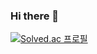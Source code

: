 ### Hi there 👋
[![Solved.ac 프로필](http://mazassumnida.wtf/api/v2/generate_badge?boj=kulbit92)](https://solved.ac/kulbit92)
<!--
**Kangjunesu/Kangjunesu** is a ✨ _special_ ✨ repository because its `README.md` (this file) appears on your GitHub profile.

Here are some ideas to get you started:


- 🔭 I’m currently working on ...
- 🌱 I’m currently learning ...
- 👯 I’m looking to collaborate on ...
- 🤔 I’m looking for help with ...
- 💬 Ask me about ...
- 📫 How to reach me: ...
- 😄 Pronouns: ...
- ⚡ Fun fact: ...
-->
